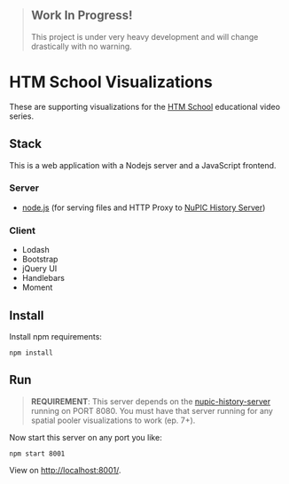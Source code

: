 > ## Work In Progress!
> This project is under very heavy development and will change drastically with no warning.

# HTM School Visualizations

These are supporting visualizations for the [HTM School](https://www.youtube.com/playlist?list=PL3yXMgtrZmDqhsFQzwUC9V8MeeVOQ7eZ9) educational video series.

## Stack

This is a web application with a Nodejs server and a JavaScript frontend.

### Server

- [node.js](http://nodejs.org/) (for serving files and HTTP Proxy to [NuPIC History Server](https://github.com/htm-community/nupic-history-server))

### Client

- Lodash
- Bootstrap
- jQuery UI
- Handlebars
- Moment

## Install

Install npm requirements:

    npm install

## Run

> **REQUIREMENT**: This server depends on the [nupic-history-server](https://github.com/htm-community/nupic-history-server) running on PORT 8080. You must have that server running for any spatial pooler visualizations to work (ep. 7+). 

Now start this server on any port you like:

    npm start 8001

View on <http://localhost:8001/>.
